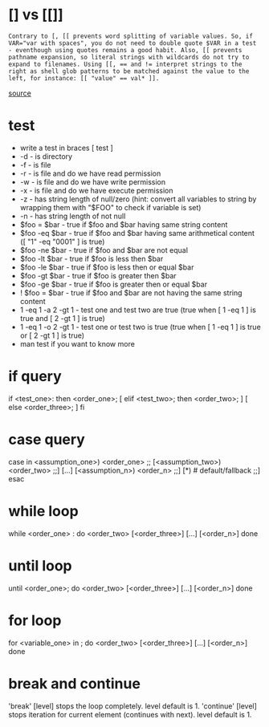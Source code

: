 # [] vs [[]]

```
Contrary to [, [[ prevents word splitting of variable values. So, if VAR="var with spaces", you do not need to double quote $VAR in a test - eventhough using quotes remains a good habit. Also, [[ prevents pathname expansion, so literal strings with wildcards do not try to expand to filenames. Using [[, == and != interpret strings to the right as shell glob patterns to be matched against the value to the left, for instance: [[ "value" == val* ]].
```

[source](http://www.tldp.org/LDP/Bash-Beginners-Guide/html/sect_07_02.html)

# test

* write a test in braces [ test ]
* -d            -   is directory
* -f            -   is file
* -r            -   is file and do we have read permission
* -w            -   is file and do we have write permission
* -x            -   is file and do we have execute permission
* -z            -   has string length of null/zero (hint: convert all variables to string by wrapping them with "$FOO" to check if variable is set)
* -n            -   has string length of not null
* $foo = $bar   -   true if $foo and $bar having same string content
* $foo -eq $bar -   true if $foo and $bar having same arithmetical content ([ "1" -eq "0001" ] is true)
* $foo -ne $bar -   true if $foo and $bar are not equal
* $foo -lt $bar -   true if $foo is less then $bar
* $foo -le $bar -   true if $foo is less then or equal $bar
* $foo -gt $bar -   true if $foo is greater then $bar
* $foo -ge $bar -   true if $foo is greater then or equal $bar
* ! $foo = $bar -   true if $foo and $bar are not having the same string content
* 1 -eq 1 -a 2 -gt 1    -   test one and test two are true (true when [ 1 -eq 1 ] is true and [ 2 -gt 1 ] is true)
* 1 -eq 1 -o 2 -gt 1    -   test one or test two is true (true when [ 1 -eq 1 ] is true or [ 2 -gt 1 ] is true)
* man test if you want to know more

# if query

if <test_one>: then <order_one>;
[ elif <test_two>; then <order_two>; ]
[ else <order_three>; ]
fi

# case query

case <expression> in
    <assumption_one>) <order_one>
        ;;
    [<assumption_two>) <order_two>
        ;;]
    [...]
    [<assumption_n>) <order_n>
        ;;]
    [*) # default/fallback
        ;;]
esac

# while loop

while <order_one> : do
        <order_two> 
        [<order_three>]
        [...]
        [<order_n>]
done

# until loop

until <order_one>; do
        <order_two> 
        [<order_three>]
        [...]
        [<order_n>]
done

# for loop

for <variable_one> in <list> ; do
        <order_two> 
        [<order_three>]
        [...]
        [<order_n>]
done

# break and continue

'break' [level] stops the loop completely. level default is 1.
'continue' [level] stops iteration for current element (continues with next). level default is 1.
